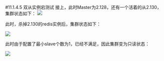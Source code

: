 #11.1.4.5	双从实例宕测试
接上，此时Master为2.128，还有一个活着的从2.130，集群状态如下：
![](https://raw.githubusercontent.com/gnuhpc/All-About-Redis/master/HAClusterArchPractice/ms/hatest5.png)

此时，杀掉2.130的redis实例后，集群状态如下：

![](https://raw.githubusercontent.com/gnuhpc/All-About-Redis/master/HAClusterArchPractice/ms/hatest6.png) 

此时由于配置了最小slave个数为1，已经不满足，因此集群变为只读状态：

![](https://raw.githubusercontent.com/gnuhpc/All-About-Redis/master/HAClusterArchPractice/ms/hatest7.png) 
